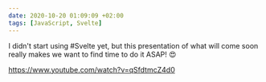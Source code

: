 ```yaml
---
date: 2020-10-20 01:09:09 +02:00
tags: [JavaScript, Svelte]
---
```


I didn't start using #Svelte yet, but this presentation of what will come soon really makes we want to find time to do it ASAP! 😍

https://www.youtube.com/watch?v=qSfdtmcZ4d0
